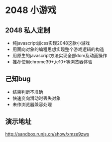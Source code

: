 # 2048 小游戏

## 2048 私人定制

* 纯javascript加css实现2048这款小游戏
* 用面向对象的编程思想实现整个游戏逻辑的构造
* 用原生的javascript方法实现全部dom及动画操作
* 推荐使用chrome39+,ie10+等浏览器体验

## 己知bug
* 结束判断不准确
* 快速变向滑动时丢失对象
* 未作浏览器兼容处理

## 演示地址

<http://sandbox.runjs.cn/show/xmze9zws>